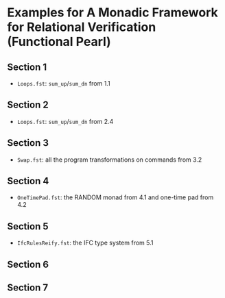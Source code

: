 
# Examples for A Monadic Framework for Relational Verification (Functional Pearl)

## Section 1

- `Loops.fst`: `sum_up`/`sum_dn` from 1.1

## Section 2

- `Loops.fst`: `sum_up`/`sum_dn` from 2.4

## Section 3

- `Swap.fst`: all the program transformations on commands from 3.2

## Section 4

- `OneTimePad.fst`: the RANDOM monad from 4.1 and one-time pad from 4.2

## Section 5

- `IfcRulesReify.fst`: the IFC type system from 5.1

## Section 6

## Section 7

